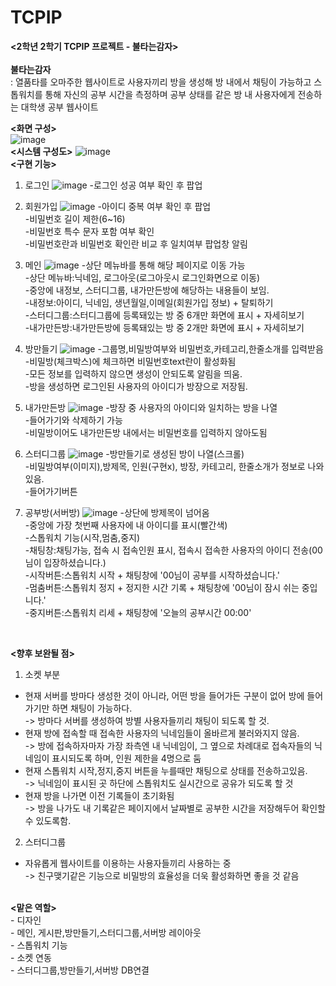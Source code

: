 # TCPIP

<b><2학년 2학기 TCPIP 프로젝트 - 불타는감자></b><br>
<br>
<b>불타는감자</b><br>
  : 열품타를 오마주한 웹사이트로 사용자끼리 방을 생성해 방 내에서 채팅이 가능하고 스톱워치를 통해 자신의 공부 시간을 측정하며 공부 상태를 같은 방 내 사용자에게
    전송하는 대학생 공부 웹사이트
    
<b><화면 구성></b><br>
![image](https://user-images.githubusercontent.com/102509150/208232871-9995076c-05fb-49c6-a3e4-068a00a0dbd4.png)
<br>
<b><시스템 구성도></b>
![image](https://user-images.githubusercontent.com/102509150/208234577-e29807eb-a63f-4d96-8fdf-d6415a63afbb.png)
<br>
<b><구현 기능></b>
1. 로그인
![image](https://user-images.githubusercontent.com/102509150/208234502-29fd6e46-398c-410b-9a2c-8445382345ed.png)
-로그인 성공 여부 확인 후 팝업<br>

2. 회원가입
![image](https://user-images.githubusercontent.com/102509150/208234505-cf03fbf2-6c29-4371-8927-64269a6df9c4.png)
-아이디 중복 여부 확인 후 팝업<br>
-비밀번호 길이 제한(6~16)<br>
-비밀번호 특수 문자 포함 여부 확인<br>
-비밀번호란과 비밀번호 확인란 비교 후 일치여부 팝업창 알림<br>

3. 메인
![image](https://user-images.githubusercontent.com/102509150/208234475-27f14be3-4908-4c44-8cee-d2a76384552c.png)
-상단 메뉴바를 통해 해당 페이지로 이동 가능<br>
-상단 메뉴바:닉네임, 로그아웃(로그아웃시 로그인화면으로 이동)<br>
-중앙에 내정보, 스터디그룹, 내가만든방에 해당하는 내용들이 보임.<br>
-내정보:아이디, 닉네임, 생년월일,이메일(회원가입 정보) + 탈퇴하기<br>
-스터디그룹:스터디그룹에 등록돼있는 방 중 6개만 화면에 표시 + 자세히보기<br>
-내가만든방:내가만든방에 등록돼있는 방 중 2개만 화면에 표시 + 자세히보기<br>

4. 방만들기
![image](https://user-images.githubusercontent.com/102509150/208234511-9d9243eb-6124-4475-8a5f-05594b99104b.png)
-그룹명,비밀방여부와 비밀번호,카테고리,한줄소개를 입력받음<br>
-비밀방(체크박스)에 체크하면 비밀번호text란이 활성화됨<br>
-모든 정보를 입력하지 않으면 생성이 안되도록 알림을 띄움.<br>
-방을 생성하면 로그인된 사용자의 아이디가 방장으로 저장됨.<br>

5. 내가만든방
![image](https://user-images.githubusercontent.com/102509150/208234518-57dab745-fb9d-4b3c-9692-15a2d9ceac38.png)
-방장 중 사용자의 아이디와 일치하는 방을 나열<br>
-들어가기와 삭제하기 가능<br>
-비밀방이어도 내가만든방 내에서는 비밀번호를 입력하지 않아도됨<br>

6. 스터디그룹
![image](https://user-images.githubusercontent.com/102509150/208234528-ae49297e-8181-4b63-8296-3a5c6c385b8f.png)
-방만들기로 생성된 방이 나열(스크롤)<br>
-비밀방여부(이미지),방제목, 인원(구현x), 방장, 카테고리, 한줄소개가 정보로 나와있음.<br>
-들어가기버튼<br>

7. 공부방(서버방)
![image](https://user-images.githubusercontent.com/102509150/208234534-f8502b22-2531-47d6-b8e8-d78533c025df.png)
-상단에 방제목이 넘어옴<br>
-중앙에 가장 첫번째 사용자에 내 아이디를 표시(빨간색)<br>
-스톱워치 기능(시작,멈춤,중지)<br>
-채팅창:채팅가능, 접속 시 접속인원 표시, 접속시 접속한 사용자의 아이디 전송(00님이 입장하셨습니다.)<br>
-시작버튼:스톱워치 시작 + 채팅창에 '00님이 공부를 시작하셨습니다.'<br>
-멈춤버튼:스톱워치 정지 + 정지한 시간 기록 + 채팅창에 '00님이 잠시 쉬는 중입니다.'<br>
-중지버튼:스톱워치 리세 + 채팅창에 '오늘의 공부시간 00:00'<br>
<br>

<b><향후 보완될 점></b><br>
1. 소켓 부분<br>
- 현재 서버를 방마다 생성한 것이 아니라, 어떤 방을 들어가든 구분이 없어 방에 들어가기만 하면 채팅이 가능하다. <br>
-> 방마다 서버를 생성하여 방별 사용자들끼리 채팅이 되도록 할 것.<br>
- 현재 방에 접속할 때 접속한 사용자의 닉네임들이 올바르게 불러와지지 않음.<br>
-> 방에 접속하자마자 가장 좌측엔 내 닉네임이, 그 옆으로 차례대로 접속자들의 닉네임이 표시되도록 하며, 인원 제한을 4명으로 둠<br>
- 현재 스톱워치 시작,정지,중지 버튼을 누를때만 채팅으로 상태를 전송하고있음.<br>
-> 닉네임이 표시된 곳 하단에 스톱워치도 실시간으로 공유가 되도록 할 것<br>
- 현재 방을 나가면 이전 기록들이 초기화됨<br>
-> 방을 나가도 내 기록같은 페이지에서 날짜별로 공부한 시간을 저장해두어 확인할 수 있도록함.<br>

2. 스터디그룹<br>
- 자유롭게 웹사이트를 이용하는 사용자들끼리 사용하는 중<br>
-> 친구맺기같은 기능으로 비밀방의 효율성을 더욱 활성화하면 좋을 것 같음<br>
<br>
<b><맡은 역할></b><br>
- 디자인<br>
- 메인, 게시판,방만들기,스터디그룹,서버방 레이아웃<br>
- 스톱워치 기능<br>
- 소켓 연동<br>
- 스터디그룹,방만들기,서버방 DB연결<br>

